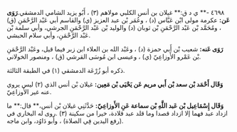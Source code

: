 ٤٦٩٨ -** ي د ق:** غيلان بن أنس الكلبي مولاهم (٣) ، أَبُو يزيد الشامي الدمشقي.**رَوَى عَن:** عكرمة مولى ابْن عَبَّاس (د) ، وعُمَر بْن عبد العزيز (ي) والقاسم أبي عَبْد الرَّحْمَنِ (ق) ، ومُحَمَّد بْن عَبْد الرَّحْمَنِ بْن ثوبان (د) والوليد بْن عَبْد الرَّحْمَنِ الجرشي، وأبي سلمة بْن عَبْد الرَّحْمَنِ، وأبي سلام الحبشي.

**رَوَى عَنه:** شعيب بْن أَبي حمزة (د) ، وعَبْد الله بن العلاء ابن زبر فيما قيل، وعَبْد الرَّحْمَنِ بْن عَمْرو الأَوزاعِيّ (ي) ، وعيسى ابن مُوسَى القرشي (ق) ، ومنصور الخولاني.

ذكره أبو زُرْعَة الدمشقي (١) في الطبقة الثالثة.

**وَقَال أَحْمَد بْن سعد بْن أَبي مريم عَن يَحْيَى بْن مَعِين:** غيلان بْن أنس الذي (٢) ليس يروي عنه غير الأَوزاعِيّ.

**وَقَال إِسْمَاعِيل بْن عَبد اللَّهِ بْن سماعة عَنِ الأَوزاعِيّ:** حَدَّثَنِي غيلان بْن أنس،** قال:** ما ازداد عبد فهما إلا ازداد قصدا وما قلد عبد قلادة، خيرا من سكينة (٣) .روى له البخاري في (رفع اليدين فِي الصلاة) ، وأبو دَاوُد، وابن ماجه.